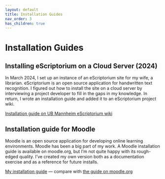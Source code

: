 ```yaml
---
layout: default
title: Installation Guides
nav_order: 3
has_children: true
---
```


# Installation Guides

## Installing eScriptorium on a Cloud Server (2024)

In March 2024, I set up an instance of an eScriptorium site for my wife, a librarian. eScriptorium is an open source application for handwritten text recognition. I figured out how to install the site on a cloud server by interviewing a project developer to fill in the gaps in my knowledge. In return, I wrote an installation guide and added it to an eScriptorium project wiki.

[Installation guide on UB Mannheim eScriptorium wiki](https://github.com/UB-Mannheim/escriptorium/wiki/Installing-eScriptorium-on-a-Cloud-Server-(Debian-11)-with-a-Fully-Qualified-Domain-Name)

## Installation guide for Moodle

Moodle is an open source application for developing online learning environments. Moodle has been a big part of my work. A Moodle installation guide is available on moodle.org, but I’m not quite happy with its rough-edged quality. I’ve created my own version both as a documentation exercise and as a reference for future installs.

[My installation guide](moodle-installation-cloud-server.md) &mdash; compare with <a href="https://docs.moodle.org/405/en/Step-by-step_Installation_Guide_for_Ubuntu" target="_blank">the guide on moodle.org</a>

